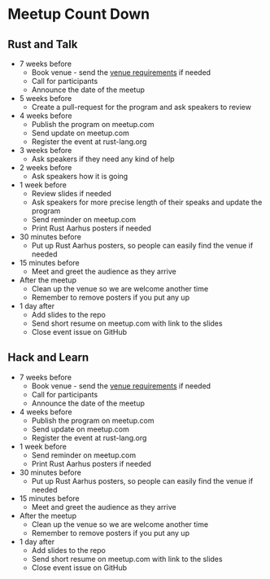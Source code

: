 # Meetup Count Down

## Rust and Talk
- 7 weeks before
    - Book venue - send the [venue requirements] if needed
    - Call for participants
    - Announce the date of the meetup
- 5 weeks before
    - Create a pull-request for the program and ask speakers to review
- 4 weeks before
    - Publish the program on meetup.com
    - Send update on meetup.com
    - Register the event at rust-lang.org
- 3 weeks before
    - Ask speakers if they need any kind of help
- 2 weeks before
    - Ask speakers how it is going
- 1 week before
    - Review slides if needed
    - Ask speakers for more precise length of their speaks and update the program
    - Send reminder on meetup.com
    - Print Rust Aarhus posters if needed
- 30 minutes before
    - Put up Rust Aarhus posters, so people can easily find the venue if needed
- 15 minutes before
    - Meet and greet the audience as they arrive
- After the meetup
    - Clean up the venue so we are welcome another time
    - Remember to remove posters if you put any up
- 1 day after
    - Add slides to the repo
    - Send short resume on meetup.com with link to the slides
    - Close event issue on GitHub

## Hack and Learn
- 7 weeks before
    - Book venue - send the [venue requirements] if needed
    - Call for participants
    - Announce the date of the meetup
- 4 weeks before
    - Publish the program on meetup.com
    - Send update on meetup.com
    - Register the event at rust-lang.org
- 1 week before
    - Send reminder on meetup.com
    - Print Rust Aarhus posters if needed
- 30 minutes before
    - Put up Rust Aarhus posters, so people can easily find the venue if needed
- 15 minutes before
    - Meet and greet the audience as they arrive
- After the meetup
    - Clean up the venue so we are welcome another time
    - Remember to remove posters if you put any up
- 1 day after
    - Add slides to the repo
    - Send short resume on meetup.com with link to the slides
    - Close event issue on GitHub

[venue requirements]: venue-requirements.md

